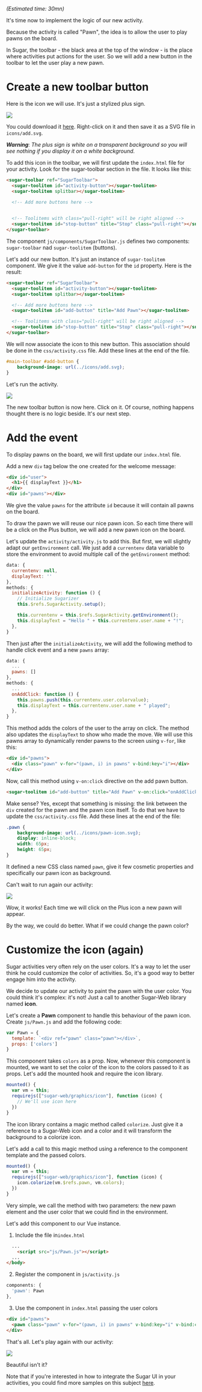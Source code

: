 *(Estimated time: 30mn)*

It's time now to implement the logic of our new activity.

Because the activity is called "Pawn", the idea is to allow the user to play pawns on the board.

In Sugar, the toolbar - the black area at the top of the window - is the place where activities put actions for the user. So we will add a new button in the toolbar to let the user play a new pawn.

# Create a new toolbar button

Here is the icon we will use. It's just a stylized plus sign.

![](images/tutorial_step3_1.png)

You could download it [here](images/add.svg). Right-click on it and then save it as a SVG file in `icons/add.svg`.

***Warning***: *The plus sign is white on a transparent background so you will see nothing if you display it on a white background.*

To add this icon in the toolbar, we will first update the `index.html` file for your activity. Look for the sugar-toolbar section in the file. It looks like this:
```html
<sugar-toolbar ref="SugarToolbar">
  <sugar-toolitem id="activity-button"></sugar-toolitem>
  <sugar-toolitem splitbar></sugar-toolitem>

  <!-- Add more buttons here -->
  

  <!-- Toolitems with class="pull-right" will be right aligned -->
  <sugar-toolitem id="stop-button" title="Stop" class="pull-right"></sugar-toolitem>
</sugar-toolbar>
```

The component `js/components/SugarToolbar.js` defines two components: `sugar-toolbar` nad `sugar-toolitem` (buttons).

Let's add our new button. It's just an instance of `sugar-toolitem` component. We give it the value `add-button` for the `id` property. Here is the result:
```html
<sugar-toolbar ref="SugarToolbar">
  <sugar-toolitem id="activity-button"></sugar-toolitem>
  <sugar-toolitem splitbar></sugar-toolitem>

  <!-- Add more buttons here -->
  <sugar-toolitem id="add-button" title="Add Pawn"></sugar-toolitem>

  <!-- Toolitems with class="pull-right" will be right aligned -->
  <sugar-toolitem id="stop-button" title="Stop" class="pull-right"></sugar-toolitem>
</sugar-toolbar>
```

We will now associate the icon to this new button. This association should be done in the `css/activity.css` file. Add these lines at the end of the file.
```css
#main-toolbar #add-button {
	background-image: url(../icons/add.svg);
}
```
Let's run the activity.

![](images/tutorial_step3_2.png)

The new toolbar button is now here. Click on it. Of course, nothing happens thought there is no logic beside. It's our next step.

# Add the event

To display pawns on the board, we will first update our `index.html` file.

Add a new `div` tag below the one created for the welcome message:
```html
<div id="user">
  <h1>{{ displayText }}</h1>
</div>
<div id="pawns"></div>
```
We give the value `pawns` for the attribute `id` because it will contain all pawns on the board.

To draw the pawn we will reuse our nice pawn icon. So each time there will be a click on the Plus button, we will add a new pawn icon on the board.

Let's update the `activity/activity.js` to add this. But first, we will slightly adapt our `getEnvironment` call. We just add a `currentenv` data variable to store the environment to avoid multiple call of the `getEnvironment` method:
```js
data: {
  currentenv: null,
  displayText: ''
},
methods: {
  initializeActivity: function () {
    // Initialize Sugarizer
    this.$refs.SugarActivity.setup();

    this.currentenv = this.$refs.SugarActivity.getEnvironment();
    this.displayText = "Hello " + this.currentenv.user.name + "!";	
  },
}
```
Then just after the `initializeActivity`, we will add the following method to handle click event and a new `pawns` array:
```js
data: {
  ...
  pawns: []
},
methods: {
  ...
  onAddClick: function () {
    this.pawns.push(this.currentenv.user.colorvalue);
    this.displayText = this.currentenv.user.name + " played";
  },
}
```

This method adds the colors of the user to the array on click. The method also updates the `displayText` to show who made the move. We will use this pawns array to dynamically render pawns to the screen using `v-for`, like this:
```html
<div id="pawns">
  <div class="pawn" v-for="(pawn, i) in pawns" v-bind:key="i"></div>
</div>
```

Now, call this method using `v-on:click` directive on the add pawn button.
```html
<sugar-toolitem id="add-button" title="Add Pawn" v-on:click="onAddClick"></sugar-toolitem>
```

Make sense? Yes, except that something is missing: the link between the `div` created for the pawn and the pawn icon itself. To do that we have to update the `css/activity.css` file. Add these lines at the end of the file:
```css
.pawn {
	background-image: url(../icons/pawn-icon.svg);
	display: inline-block;
	width: 65px;
	height: 65px;
}
```
It defined a new CSS class named `pawn`, give it few cosmetic properties and specifically our pawn icon as background.

Can't wait to run again our activity:

![](images/tutorial_step3_3.png)

Wow, it works! Each time we will click on the Plus icon a new pawn will appear.

By the way, we could do better. What if we could change the pawn color?

# Customize the icon (again)

Sugar activities very often rely on the user colors. It's a way to let the user think he could customize the color of activities. So, it's a good way to better engage him into the activity.

We decide to update our activity to paint the pawn with the user color. You could think it's complex: it's not! Just a call to another Sugar-Web library named **icon**.

Let's create a **Pawn** component to handle this behaviour of the pawn icon. Create `js/Pawn.js` and add the following code:
```js
var Pawn = {
  template: `<div ref="pawn" class="pawn"></div>`,
  props: ['colors']
}
```
This component takes `colors` as a prop. Now, whenever this component is mounted, we want to set the color of the icon to the colors passed to it as props. Let's add the mounted hook and require the icon library.
```js
mounted() {
  var vm = this;
  requirejs(["sugar-web/graphics/icon"], function (icon) {
    // We'll use icon here
  })
}
```

The icon library contains a magic method called `colorize`. Just give it a reference to a Sugar-Web icon and a color and it will transform the background to a colorize icon.

Let's add a call to this magic method using a reference to the component template and the passed colors.
```js
mounted() {
  var vm = this;
  requirejs(["sugar-web/graphics/icon"], function (icon) {
    icon.colorize(vm.$refs.pawn, vm.colors);
  })
}
```
Very simple, we call the method with two parameters: the new pawn element and the user color that we could find in the environment.

Let's add this component to our Vue instance.

1. Include the file in`index.html`
```html
  ...
	<script src="js/Pawn.js"></script>
  ...
</body>
```

2. Register the component in `js/activity.js`
```js
components: {
  'pawn': Pawn
},
```

3. Use the component in `index.html` passing the user colors
```html
<div id="pawns">
  <pawn class="pawn" v-for="(pawn, i) in pawns" v-bind:key="i" v-bind:colors="pawn"></pawn>
</div>
```

That's all. Let's play again with our activity:

![](images/tutorial_step3_4.png)

Beautiful isn't it?

Note that if you're interested in how to integrate the Sugar UI in your activities, you could find more samples on this subject [here](http://sugarlabs.github.io/sugar-web-samples/).
